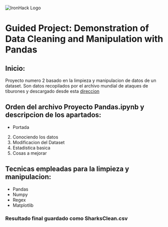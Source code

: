 ![IronHack Logo](https://s3-eu-west-1.amazonaws.com/ih-materials/uploads/upload_d5c5793015fec3be28a63c4fa3dd4d55.png)

# Guided Project: Demonstration of Data Cleaning and Manipulation with Pandas

## Inicio:

Proyecto numero 2 basado en la limpieza y manipulacion de datos de un dataset. Son datos recopilados por el archivo mundial de ataques de tiburones y descargado desde esta [direccion](https://www.kaggle.com/teajay/global-shark-attacks/version/1)

## Orden del archivo Proyecto Pandas.ipynb y descripcion de los apartados:

- Portada
2. Conociendo los datos
3. Modificacion del Dataset
4. Estadistica basica
5. Cosas a mejorar

## Tecnicas empleadas para la limpieza y manipulacion:

- Pandas
- Numpy
- Regex
- Matplotlib

### Resultado final guardado como SharksClean.csv